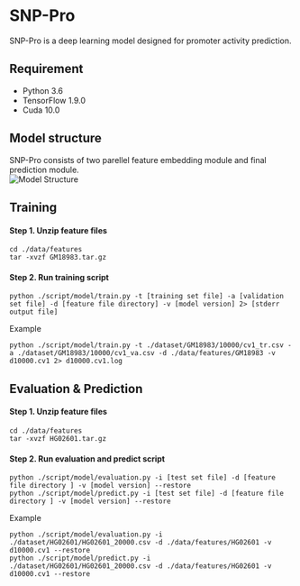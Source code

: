 # SNP-Pro

SNP-Pro is a deep learning model designed for promoter activity prediction.   
    
    
## Requirement
- Python 3.6
- TensorFlow 1.9.0
- Cuda 10.0
   
   
## Model structure
SNP-Pro consists of two parellel feature embedding module and final prediction module.   
![Model Structure](https://user-images.githubusercontent.com/72458731/127801731-35a29e92-bb1a-4859-82d9-6bf3d189dd0b.jpg)


## Training
#### Step 1. Unzip feature files
```
cd ./data/features
tar -xvzf GM18983.tar.gz
```

#### Step 2. Run training script
```
python ./script/model/train.py -t [training set file] -a [validation set file] -d [feature file directory] -v [model version] 2> [stderr output file]
```
Example
```
python ./script/model/train.py -t ./dataset/GM18983/10000/cv1_tr.csv -a ./dataset/GM18983/10000/cv1_va.csv -d ./data/features/GM18983 -v d10000.cv1 2> d10000.cv1.log
```     
     
      
## Evaluation & Prediction
#### Step 1. Unzip feature files
```
cd ./data/features
tar -xvzf HG02601.tar.gz
```
    
#### Step 2. Run evaluation and predict script
```
python ./script/model/evaluation.py -i [test set file] -d [feature file directory ] -v [model version] --restore
python ./script/model/predict.py -i [test set file] -d [feature file directory ] -v [model version] --restore
```
Example
```
python ./script/model/evaluation.py -i ./dataset/HG02601/HG02601_20000.csv -d ./data/features/HG02601 -v d10000.cv1 --restore
python ./script/model/predict.py -i ./dataset/HG02601/HG02601_20000.csv -d ./data/features/HG02601 -v d10000.cv1 --restore

```
